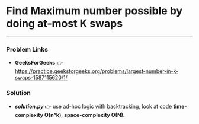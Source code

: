 # Find Maximum number possible by doing at-most K swaps

---

### Problem Links
- **__GeeksForGeeks__** :point_right: https://practice.geeksforgeeks.org/problems/largest-number-in-k-swaps-1587115620/1/

### Solution
- **_solution.py_** :point_right: use ad-hoc logic with backtracking, look at code **time-complexity O(n^k)**, **space-complexity O(N)**.
